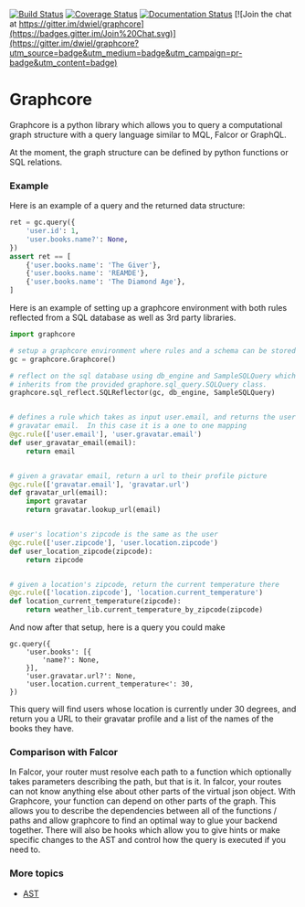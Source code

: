 [![Build Status](https://travis-ci.org/dwiel/graphcore.svg?branch=master)](https://travis-ci.org/dwiel/graphcore) [![Coverage Status](https://coveralls.io/repos/dwiel/graphcore/badge.svg?branch=master&service=github)](https://coveralls.io/github/dwiel/graphcore?branch=master) [![Documentation Status](https://readthedocs.org/projects/graphcore/badge/?version=latest)](http://graphcore.readthedocs.org/en/latest/?badge=latest) [![Join the chat at https://gitter.im/dwiel/graphcore](https://badges.gitter.im/Join%20Chat.svg)](https://gitter.im/dwiel/graphcore?utm_source=badge&utm_medium=badge&utm_campaign=pr-badge&utm_content=badge)

# Graphcore

Graphcore is a python library which allows you to query a computational graph
structure with a query language similar to MQL, Falcor or GraphQL.

At the moment, the graph structure can be defined by python functions or SQL
relations.

### Example

Here is an example of a query and the returned data structure:

```python
ret = gc.query({
    'user.id': 1,
    'user.books.name?': None,
})
assert ret == [
    {'user.books.name': 'The Giver'},
    {'user.books.name': 'REAMDE'},
    {'user.books.name': 'The Diamond Age'},
]
```

Here is an example of setting up a graphcore environment with both rules
reflected from a SQL database as well as 3rd party libraries.

```python
import graphcore

# setup a graphcore environment where rules and a schema can be stored
gc = graphcore.Graphcore()

# reflect on the sql database using db_engine and SampleSQLQuery which
# inherits from the provided graphore.sql_query.SQLQuery class.
graphcore.sql_reflect.SQLReflector(gc, db_engine, SampleSQLQuery)


# defines a rule which takes as input user.email, and returns the user's
# gravatar email.  In this case it is a one to one mapping
@gc.rule(['user.email'], 'user.gravatar.email')
def user_gravatar_email(email):
    return email


# given a gravatar email, return a url to their profile picture
@gc.rule(['gravatar.email'], 'gravatar.url')
def gravatar_url(email):
    import gravatar
    return gravatar.lookup_url(email)


# user's location's zipcode is the same as the user
@gc.rule(['user.zipcode'], 'user.location.zipcode')
def user_location_zipcode(zipcode):
    return zipcode


# given a location's zipcode, return the current temperature there
@gc.rule(['location.zipcode'], 'location.current_temperature')
def location_current_temperature(zipcode):
    return weather_lib.current_temperature_by_zipcode(zipcode)
```

And now after that setup, here is a query you could make

```
gc.query({
    'user.books': [{
        'name?': None,
    }],
    'user.gravatar.url?': None,
    'user.location.current_temperature<': 30,
})
```

This query will find users whose location is currently under 30 degrees, and
return you a URL to their gravatar profile and a list of the names of the
books they have.


### Comparison with Falcor

In Falcor, your router must resolve each path to a function which optionally
takes parameters describing the path, but that is it.  In falcor, your routes
can not know anything else about other parts of the virtual json object.  With
Graphcore, your function can depend on other parts of the graph.  This allows
you to describe the dependencies between all of the functions / paths and allow
graphcore to find an optimal way to glue your backend together.  There will
also be hooks which allow you to give hints or make specific changes to the AST
and control how the query is executed if you need to.

### More topics

- [AST](docs/ast.md)
